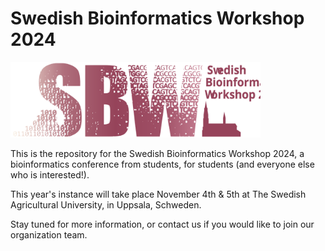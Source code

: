 # Swedish Bioinformatics Workshop 2024

<img src="../SBW2024_logo_pink_final.svg" alt="alt text" width="400" />

This is the repository for the Swedish Bioinformatics Workshop 2024, a bioinformatics conference from students, for students (and everyone else who is interested!). 

This year's instance will take place November 4th & 5th at The Swedish Agricultural University, in Uppsala, Schweden. 

Stay tuned for more information, or contact us if you would like to join our organization team. 

